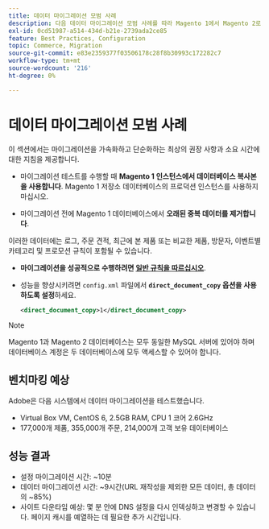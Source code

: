 ```yaml
---
title: 데이터 마이그레이션 모범 사례
description: 다음 데이터 마이그레이션 모범 사례를 따라 Magento 1에서 Magento 2로 성공적으로 업그레이드하십시오.
exl-id: 0cd51987-a514-434d-b21e-2739ada2ce85
feature: Best Practices, Configuration
topic: Commerce, Migration
source-git-commit: e83e2359377f03506178c28f8b30993c172282c7
workflow-type: tm+mt
source-wordcount: '216'
ht-degree: 0%

---
```


# 데이터 마이그레이션 모범 사례

이 섹션에서는 마이그레이션을 가속화하고 단순화하는 최상의 권장 사항과 소요 시간에 대한 지침을 제공합니다.

* 마이그레이션 테스트를 수행할 때 **Magento 1 인스턴스에서 데이터베이스 복사본을 사용합니다**. Magento 1 저장소 데이터베이스의 프로덕션 인스턴스를 사용하지 마십시오.

* 마이그레이션 전에 Magento 1 데이터베이스에서 **오래된 중복 데이터를 제거합니다**.

이러한 데이터에는 로그, 주문 견적, 최근에 본 제품 또는 비교한 제품, 방문자, 이벤트별 카테고리 및 프로모션 규칙이 포함될 수 있습니다.

* **마이그레이션을 성공적으로 수행하려면 [일반 규칙을 따르십시오](migrate-data/overview.md#migration-overview)**.

* 성능을 향상시키려면 `config.xml` 파일에서 **`direct_document_copy` 옵션을 사용하도록 설정**&#x200B;하세요.

  ```xml
  <direct_document_copy>1</direct_document_copy>
  ```

>[!NOTE]
>
>Magento 1과 Magento 2 데이터베이스는 모두 동일한 MySQL 서버에 있어야 하며 데이터베이스 계정은 두 데이터베이스에 모두 액세스할 수 있어야 합니다.

## 벤치마킹 예상

Adobe은 다음 시스템에서 데이터 마이그레이션을 테스트했습니다.

* Virtual Box VM, CentOS 6, 2.5GB RAM, CPU 1 코어 2.6GHz
* 177,000개 제품, 355,000개 주문, 214,000개 고객 보유 데이터베이스

## 성능 결과

* 설정 마이그레이션 시간: ~10분
* 데이터 마이그레이션 시간: ~9시간(URL 재작성을 제외한 모든 데이터, 총 데이터의 ~85%)
* 사이트 다운타임 예상: 몇 분 안에 DNS 설정을 다시 인덱싱하고 변경할 수 있습니다. 페이지 캐시를 예열하는 데 필요한 추가 시간입니다.
